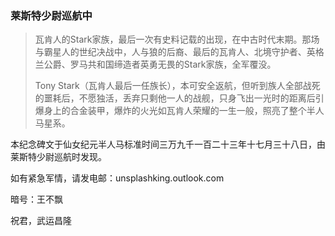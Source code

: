 
### 莱斯特少尉巡航中

>瓦肯人的Stark家族，最后一次有史料记载的出现，在中古时代末期。那场与霸星人的世纪决战中，人与狼的后裔、最后的瓦肯人、北境守护者、英格兰公爵、罗马共和国缔造者英勇无畏的Stark家族，全军覆没。  
>
>    
>Tony Stark（瓦肯人最后一任族长），本可安全返航，但听到族人全部战死的噩耗后，不愿独活，丢弃只剩他一人的战舰，只身飞出一光时的距离后引爆身上的合金装甲，爆炸的火光如瓦肯人荣耀的一生一般，照亮了整个半人马星系。  


本纪念碑文于仙女纪元半人马标准时间三万九千一百二十三年十七月三十八日，由莱斯特少尉巡航时发现。

如有紧急军情，请发电邮：unsplashking.outlook.com

暗号：王不飘

祝君，武运昌隆
